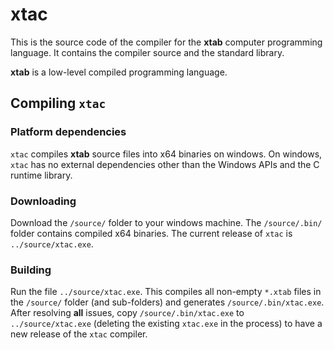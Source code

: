 # xtac
This is the source code of the compiler for the **xtab** computer programming language. It contains the compiler source and the standard library.

**xtab** is a low-level compiled programming language. 

## Compiling `xtac`

### Platform dependencies
`xtac` compiles **xtab** source files into x64 binaries on windows. On windows, `xtac` has no external dependencies other than the Windows APIs and the C runtime library.

### Downloading
Download the `/source/` folder to your windows machine. The `/source/.bin/` folder contains compiled x64 binaries. The current release of `xtac` is `../source/xtac.exe`.

### Building
Run the file `../source/xtac.exe`. This compiles all non-empty `*.xtab` files in the `/source/` folder (and sub-folders) and generates `/source/.bin/xtac.exe`. After resolving **all** issues, copy `/source/.bin/xtac.exe` to `../source/xtac.exe` (deleting the existing `xtac.exe` in the process) to have a new release of the `xtac` compiler.
